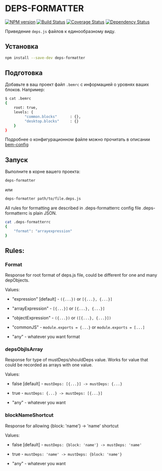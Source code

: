 # DEPS-FORMATTER

[![NPM version](http://img.shields.io/npm/v/deps-formatter.svg?style=flat)](http://www.npmjs.org/package/deps-formatter)
[![Build Status](http://img.shields.io/travis/Yeti-or/deps-formatter/master.svg?style=flat&label=tests)](https://travis-ci.org/Yeti-or/deps-formatter)
[![Coverage Status](https://img.shields.io/coveralls/Yeti-or/deps-formatter.svg?branch=master&style=flat)](https://coveralls.io/r/Yeti-or/deps-formatter)
[![Dependency Status](http://img.shields.io/david/yeti-or/deps-formatter.svg?style=flat)](https://david-dm.org/yeti-or/deps-formatter)

Приведение `deps.js` файлов к единообразному виду.

## Установка

```sh
npm install --save-dev deps-formatter
```

## Подготовка

Добавьте в ваш проект файл `.bemrc` с информацией о уровнях ваших блоков.
Например:

```sh
$ cat .bemrc
{
    root: true,
    levels: {
         "common.blocks"      : {},
         "desktop.blocks"     : {}
    }
}
```

Подробнее о конфигурационном файле можно прочитать в описании [bem-config](https://github.com/bem-sdk/bem-config)

## Запуск

Выполните в корне вашего проекта:
```sh
deps-formatter
```
или

```sh
deps-formatter path/to/file.deps.js
```

All rules for formatting are described in .deps-formatterrc config file
.deps-formatterrc is plain JSON.

```sh
cat .deps-formatterrc
{
    "format": "arrayexpression"
}
```

## Rules:

### Format

Response for root format of deps.js file, could be different for one and many depObjects.

Values:

* "expression" [default] - `({...})` or `[{...}, {...}]`

* "arrayExpression" - `[{...}]` or `[{...}, {...}]`

* "objectExpression" - `({...})` or `([{...}, {...}])`

* "commonJS" - `module.exports = {...}` or `module.exports = [...]`

* "any" - whatever you want format

### depsObjIsArray

Response for type of mustDeps/shouldDeps value.
Works for value that could be recorded as arrays with one value.

Values:

* false [default] - `mustDeps: [{...}] -> mustDeps: {...}`

* true            - `mustDeps: {...} -> mustDeps: [{...}]`

* "any"           - whatever you want

### blockNameShortcut

Response for allowing {block: 'name'} -> 'name' shortcut

Values:

* false [default] - `mustDeps: {block: 'name'} -> mustDeps: 'name'`

* true            - `mustDeps: 'name' -> mustDeps: {block: 'name'}`

* "any"           - whatever you want
